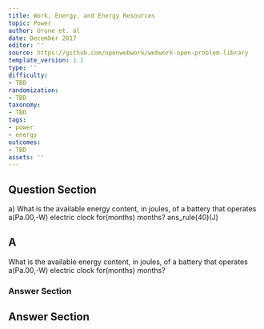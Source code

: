 ```yaml
---
title: Work, Energy, and Energy Resources
topic: Power
author: Urone et. al
date: December 2017
editor: ''
source: https://github.com/openwebwork/webwork-open-problem-library
template_version: 1.1
type: ''
difficulty:
- TBD
randomization:
- TBD
taxonomy:
- TBD
tags:
- power
- energy
outcomes:
- TBD
assets: ''
---
```


## Question Section 

a) What is the available energy content, in joules, of a battery that operates a(Pa.00,-W) electric clock for(months) months? 
ans_rule(40)(J)

## A
What is the available energy content, in joules, of a battery that operates a(Pa.00,-W) electric clock for(months) months? 
### Answer Section


## Answer Section

